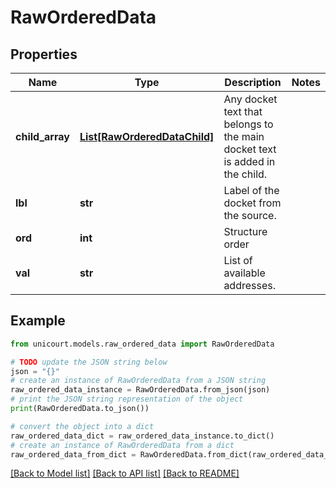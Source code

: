 # RawOrderedData


## Properties

Name | Type | Description | Notes
------------ | ------------- | ------------- | -------------
**child_array** | [**List[RawOrderedDataChild]**](RawOrderedDataChild.md) | Any docket text that belongs to the main docket text is added in the child. | 
**lbl** | **str** | Label of the docket from the source. | 
**ord** | **int** | Structure order | 
**val** | **str** | List of available addresses. | 

## Example

```python
from unicourt.models.raw_ordered_data import RawOrderedData

# TODO update the JSON string below
json = "{}"
# create an instance of RawOrderedData from a JSON string
raw_ordered_data_instance = RawOrderedData.from_json(json)
# print the JSON string representation of the object
print(RawOrderedData.to_json())

# convert the object into a dict
raw_ordered_data_dict = raw_ordered_data_instance.to_dict()
# create an instance of RawOrderedData from a dict
raw_ordered_data_from_dict = RawOrderedData.from_dict(raw_ordered_data_dict)
```
[[Back to Model list]](../README.md#documentation-for-models) [[Back to API list]](../README.md#documentation-for-api-endpoints) [[Back to README]](../README.md)


